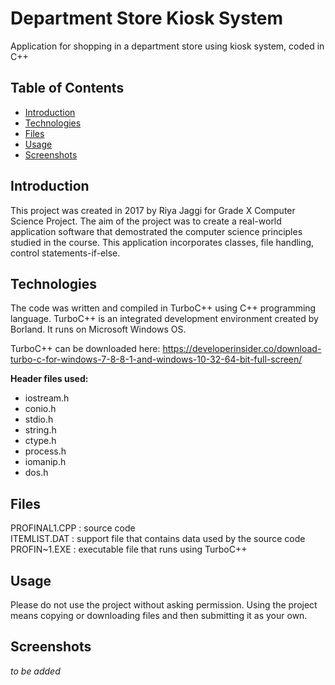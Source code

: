 # Department Store Kiosk System

Application for shopping in a department store using kiosk system, coded in C++


## Table of Contents

* [Introduction](#introduction)
* [Technologies](#technologies)
* [Files](#files)
* [Usage](#usage)
* [Screenshots](#screenshots)


<a name="introduction"></a>
## Introduction

This project was created in 2017 by Riya Jaggi for Grade X Computer Science Project. The aim of the project was to create a real-world application software that demostrated the computer science principles studied in the course. This application incorporates classes, file handling, control statements-if-else.


<a name="technologies"></a>
## Technologies

The code was written and compiled in TurboC++ using C++ programming language. TurboC++ is an integrated development environment created by Borland. It runs on Microsoft Windows OS.

TurboC++ can be downloaded here: <https://developerinsider.co/download-turbo-c-for-windows-7-8-8-1-and-windows-10-32-64-bit-full-screen/>

**Header files used:**
- iostream.h
- conio.h
- stdio.h
- string.h
- ctype.h
- process.h
- iomanip.h
- dos.h


<a name="files"></a>
## Files
PROFINAL1.CPP : source code  
ITEMLIST.DAT : support file that contains data used by the source code  
PROFIN~1.EXE : executable file that runs using TurboC++  


<a name= "usage"></a>
## Usage

Please do not use the project without asking permission. Using the project means copying or downloading files and then submitting it as your own.


<a name="screenshots"></a>
## Screenshots

*to be added*

